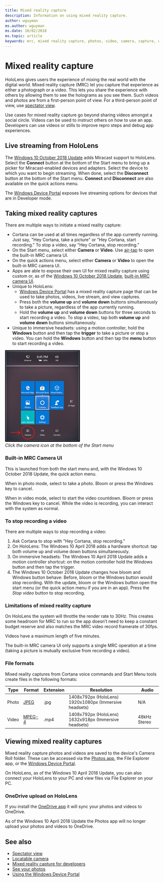 ```yaml
---
title: Mixed reality capture
description: Information on using mixed reality capture.
author: wguyman
ms.author: wguyman
ms.date: 10/02/2018
ms.topic: article
keywords: mrc, mixed reality capture, photos, video, camera, capture, usage, stream, livestream
---
```




# Mixed reality capture

HoloLens gives users the experience of mixing the real world with the digital world. Mixed reality capture (MRC) let you capture that experience as either a photograph or a video. This lets you share the experience with others by allowing them to see the holograms as you see them. Such videos and photos are from a first-person point of view. For a third-person point of view, use [spectator view](spectator-view.md).

Use cases for mixed reality capture go beyond sharing videos amongst a social circle. Videos can be used to instruct others on how to use an app. Developers can use videos or stills to improve repro steps and debug app experiences.

## Live streaming from HoloLens

The [Windows 10 October 2018 Update](release-notes-october-2018.md) adds Miracast support to HoloLens. Select the **Connect** button at the bottom of the Start menu to bring up a picker for Miracast-enabled devices and adapters. Select the device to which you want to begin streaming. When done, select the **Disconnect** button at the bottom of the Start menu.  **Connect** and **Disconnect** are also available on the quick actions menu. 

The [Windows Device Portal](using-the-windows-device-portal.md) exposes live streaming options for devices that are in Developer mode.

## Taking mixed reality captures

There are multiple ways to initiate a mixed reality capture:
* Cortana can be used at all times regardless of the app currently running. Just say, "Hey Cortana, take a picture" or "Hey Cortana, start recording." To stop a video, say "Hey Cortana, stop recording."
* On the Start menu, select either **Camera** or **Video**. Use [air-tap](gestures.md#air-tap) to open the built-in MRC camera UI.
* On the quick actions menu, select either **Camera** or **Video** to open the built-in MRC camera UI.
* Apps are able to expose their own UI for mixed reality capture using custom or, as of the [Windows 10 October 2018 Update](release-notes-october-2018.md), [built-in MRC camera UI](mixed-reality-capture-for-developers.md).
* Unique to HoloLens: 
    * [Windows Device Portal](using-the-windows-device-portal.md) has a mixed reality capture page that can be used to take photos, videos, live stream, and view captures.
    * Press both the **volume up** and **volume down** buttons simultaneously to take a picture, regardless of the app currently running.
    * Hold the **volume up** and **volume down** buttons for three seconds to start recording a video. To stop a video, tap both **volume up** and **volume down** buttons simultaneously.
* Unique to immersive headsets: using a motion controller, hold the **Windows** button and then tap the **trigger** to take a picture or stop a video. You can hold the **Windows** button and then tap the **menu** button to start recording a video.

![Click the camera icon at the bottom of the Start menu](images/cameraiconinpins-300px.png)<br>
*Click the camera icon at the bottom of the Start menu*

### Built-in MRC Camera UI

This is launched from both the start menu and, with the Windows 10 October 2018 Update, the quick action menu.

When in photo mode, select to take a photo. Bloom or press the Windows key to cancel.

When in video mode, select to start the video countdown. Bloom or press the Windows key to cancel.  While the video is recording, you can interact with the system as normal.

### To stop recording a video

There are multiple ways to stop recording a video:
1. Ask Cortana to stop with "Hey Cortana, stop recording."
2. On HoloLens: The Windows 10 April 2018 adds a hardware shortcut: tap both volume up and volume down buttons simultaneously.
3. On immersive headsets: The Windows 10 April 2018 Update adds a motion controller shortcut: on the motion controller hold the Windows button and then tap the trigger.
4. The Windows 10 October 2018 Update changes how bloom and Windows button behave: Before, bloom or the Windows button would stop recording. With the update, bloom or the Windows button open the start menu (or the quick action menu if you are in an app).  Press the *Stop video* button to stop recording.

### Limitations of mixed reality capture

On HoloLens the system will throttle the render rate to 30Hz. This creates some headroom for MRC to run so the app doesn’t need to keep a constant budget reserve and also matches the MRC video record framerate of 30fps.

Videos have a maximum length of five minutes.

The built-in MRC camera UI only supports a single MRC operation at a time (taking a picture is mutually exclusive from recording a video).

### File formats

Mixed reality captures from Cortana voice commands and Start Menu tools create files in the following formats:

|  Type  |  Format  |  Extension  |  Resolution  |  Audio | 
|----------|----------|----------|----------|----------|
|  Photo  |  [JPEG](https://en.wikipedia.org/wiki/JPEG)  |  .jpg  |  1408x792px (HoloLens) 1920x1080px (Immersive headsets) |  N/A | 
|  Video  |  [MPEG-4](https://en.wikipedia.org/wiki/MPEG-4)  |  .mp4  |  1408x792px (HoloLens) 1632x918px (Immersive headsets) |  48kHz Stereo | 

## Viewing mixed reality captures

Mixed reality capture photos and videos are saved to the device's Camera Roll folder. These can be accessed via the [Photos app](see-your-photos.md#photos-app), the File Explorer app, or the [Windows Device Portal](using-the-windows-device-portal.md#mixed-reality-capture).

On HoloLens, as of the Windows 10 April 2018 Update, you can also connect your HoloLens to your PC and view files via File Explorer on your PC.

### OneDrive upload on HoloLens

If you install the [OneDrive app](https://www.microsoft.com/en-us/p/onedrive/9wzdncrfj1p3) it will sync your photos and videos to OneDrive.

As of the Windows 10 April 2018 Update the Photos app will no longer upload your photos and videos to OneDrive.

## See also
* [Spectator view](spectator-view.md)
* [Locatable camera](locatable-camera.md)
* [Mixed reality capture for developers](mixed-reality-capture-for-developers.md)
* [See your photos](see-your-photos.md)
* [Using the Windows Device Portal](using-the-windows-device-portal.md)
